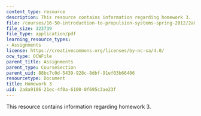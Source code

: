 ```yaml
---
content_type: resource
description: This resource contains information regarding homework 3.
file: /courses/16-50-introduction-to-propulsion-systems-spring-2012/2a8a910621ec4f0a61000f695c3ae23f_MIT16_50S12_hw3.pdf
file_size: 323739
file_type: application/pdf
learning_resource_types:
- Assignments
license: https://creativecommons.org/licenses/by-nc-sa/4.0/
ocw_type: OCWFile
parent_title: Assignments
parent_type: CourseSection
parent_uid: 88bc7c0d-5439-928c-8dbf-91ef03b66406
resourcetype: Document
title: Homework 3
uid: 2a8a9106-21ec-4f0a-6100-0f695c3ae23f
---
```

This resource contains information regarding homework 3.